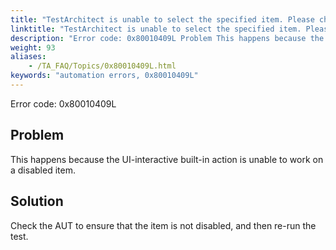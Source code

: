 ```yaml
--- 
title: "TestArchitect is unable to select the specified item. Please check the *<itemName\\>* item in the *<controlName\\>* control, which resides in the *<windowName\\>* window, is not disabled."
linktitle: "TestArchitect is unable to select the specified item. Please check the *<itemName\\>* item in the *<controlName\\>* control, which resides in the *<windowName\\>* window, is not disabled."
description: "Error code: 0x80010409L Problem This happens because the UI-interactive built-in action is unable to work on a disabled item. Solution Check the AUT to ensure that the item is not disabled, and then ..."
weight: 93
aliases: 
    - /TA_FAQ/Topics/0x80010409L.html
keywords: "automation errors, 0x80010409L"
---
```


Error code: 0x80010409L

## Problem

This happens because the UI-interactive built-in action is unable to work on a disabled item.

## Solution

Check the AUT to ensure that the item is not disabled, and then re-run the test.




